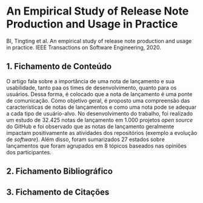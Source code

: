 # An Empirical Study of Release Note Production and Usage in Practice

BI, Tingting et al. An empirical study of release note production and usage in practice. IEEE Transactions on Software Engineering, 2020.

## 1. Fichamento de Conteúdo

O artigo fala sobre a importância de uma nota de lançamento e sua usabilidade, tanto paa os times de desenvolvimento, quanto para os usuários. Dessa forma, é colocado que a nota de lançamento é uma ponte de comunicação. Como objetivo geral, é proposto uma compreensão das características de notas de lançamentos e como uma nota pode se adequar a cada tipo de usuário-alvo. No desenvolvimento do trabalho, foi realizado um estudo de 32.425 notas de lançamento em 1.000 projetos *open source* do GitHub e foi observado que as notas de lançamento geralmente impactam positivamente as atividades dos repositórios (exemplo a evolução de *software*). Além disso, foram sumarizados 27 estados sobre lançamentos que foram agrupados em 8 tópicos baseados nas opiniões dos participantes.    

## 2. Fichamento Bibliográfico



## 3. Fichamento de Citações